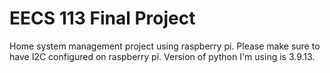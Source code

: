 # EECS 113 Final Project

Home system management project using raspberry pi. Please make sure to have I2C configured on raspberry pi. Version of python I'm using is 3.9.13. 
